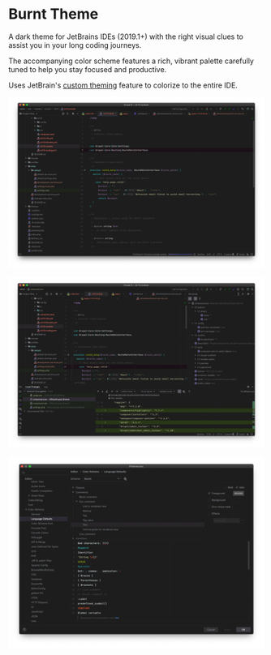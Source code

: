 # Burnt Theme

A dark theme for JetBrains IDEs (2019.1+) with the right visual clues to assist you in your long coding journeys.

The accompanying color scheme features a rich, vibrant palette carefully tuned to help you stay focused and productive.

Uses JetBrain's [custom theming](https://blog.jetbrains.com/idea/2019/03/brighten-up-your-day-add-color-to-intellij-idea/) feature to colorize to the entire IDE.

![Image showing what Monokai Pro looks like](screenshots/Burnt_Theme_1.png)

![Image showing what Monokai Pro looks like](screenshots/Burnt_Theme_2.png)

![Image showing what Monokai Pro looks like](screenshots/Burnt_Theme_3.png)
